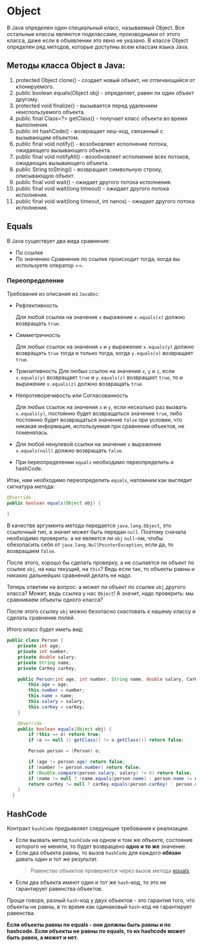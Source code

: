 # Object

В Java определен один специальный класс, называемый Object. 
Все остальные классы являются подклассами, производными от этого класса, даже если в объявлении это явно не указано.
В классе Object определен ряд методов, которые доступны всем классам языка Java.

## Методы класса Object в Java:
1. protected Object clone() - создает новый объект, не отличающийся от клонируемого.
2. public boolean equals(Object obj) - определяет, равен ли один объект другому.
3. protected void finalize() - вызывается перед удалением неиспользуемого объекта.
4. public final Class<?> getClass() - получает класс объекта во время выполнения.
5. public int hashCode() - возвращает хеш-код, связанный с вызывающим объектом.
6. public final void notify() - возобновляет исполнение потока, ожидающего вызывающего объекта.
7. public final void notifyAll() - возобновляет исполнение всех потоков, ожидающих вызывающего объекта.
8. public String toString() - возвращает символьную строку, описывающую объект.
9. public final void wait() - ожидает другого потока исполнения.
10. public final void wait(long timeout) - ожидает другого потока исполнения.
11. public final void wait(long timeout, int nanos) - ожидает другого потока исполнения.


## Equals
В Java существует два вида сравнения:
- По ссылке
- По значению
Сравнение по ссылке происходит тогда, когда вы используете оператор ==.

### Переопределение
Требования из описания из `JavaDoc`:

* Рефлективность
    
    Для любой ссылки на значение `х` выражение `х.equals(x)` должно возвращать `true`.
    
* Симметричность 
  
  Для любых ссылок на значения `х` и `у` выражение `х.equals(y)` должно возвращать `tгue` тогда и только тогда, когда `y.equals(x)` возвращает `true`.
  
* Транзитивность
    Для любых ссылок на значения `х`, `у` и `z`, если `x.equals(y)` возвращает `true` и `y.equals(z)` возвращает `true`, то и выражение `х.equals(z)` должно возвращать `true`.

* Непротиворечивость или Согласованность
    
    Для любых ссылок на значения `х` и `у`, если несколько раз вызвать `х.equals(y)`, постоянно будет возвращаться значение `true`, либо постоянно будет возвращаться значение `false` при условии, что никакая информация, используемая при сравнении объектов, не поменялась.

* Для любой ненулевой ссылки на значение `х` выражение `х.equals(null)` должно возвращать `false`.

* При переопределении `equals` необходимо переопределить и hashCode.

Итак, нам необходимо переопределить `equals`, напомним как выглядит сигнатура метода:

```java
@Override
public boolean equals(Object obj) {
    
}
```

В качестве аргумента метода передается `java.lang.Object`, это ссылочный тип, а значит может быть передан `null`.
Поэтому сначала необходимо проверить: а не является ли `obj` `null`-ом, чтобы обезопасить себя от `java.lang.NullPointerException`, если да, то возвращаем `false`.

После этого, хорошо бы сделать проверку, а не ссылается ли объект по ссылке `obj`, на наш текущий, на `this`?
Ведь если так, то объекты равны и никаких дальнейших сравнений делать не надо.

Теперь ответим на вопрос: а может ли объект по ссылке `obj` другого класса? Может, ведь ссылка у нас `Object`!
А значит, надо проверить: мы сравниваем объекты одного класса?

После этого ссылку `obj` можно безопасно скастовать к нашему классу и сделать сравнение полей.

Итого класс будет иметь вид:
```java
public class Person {
    private int age;
    private int number;
    private double salary;
    private String name;
    private CarKey carKey;

    public Person(int age, int number, String name, double salary, CarKey carKey) {
        this.age = age;
        this.number = number;
        this.name = name;
        this.salary = salary;
        this.carKey = carKey;
    }

    @Override
    public boolean equals(Object obj) {
        if (this == o) return true;
        if (o == null || getClass() != o.getClass()) return false;

        Person person = (Person) o;

        if (age != person.age) return false;
        if (number != person.number) return false;
        if (Double.compare(person.salary, salary) != 0) return false;
        if (name != null ? !name.equals(person.name) : person.name != null) return false;
        return carKey != null ? carKey.equals(person.carKey) : person.carKey == null;
    }
  }
```

## HashCode

Контракт `hashCode` предъявляет следующие требования к реализации:

* Если вызвать метод `hashCode` на одном и том же объекте, состояние которого не меняли, то будет возвращено **одно и то же** значение.
* Если два объекта равны, то вызов `hashCode` для каждого **обязан** давать один и тот же результат.
    > Равенство объектов проверяется через вызов метода [equals](./equals.md).
* Если два объекта имеют один и тот же `hash`-код, то это не гарантирует равенства объектов.

Проще говоря, разный `hash`-код у двух объектов - это гарантия того, что объекты не равны, в то время как одинаковый `hash`-код не гарантирует равенства.

**Если объекты равны по equals - они должны быть равны и по hashcode. Если объекты не равны по equals, то их hashcode может быть равен, а может и нет.**
